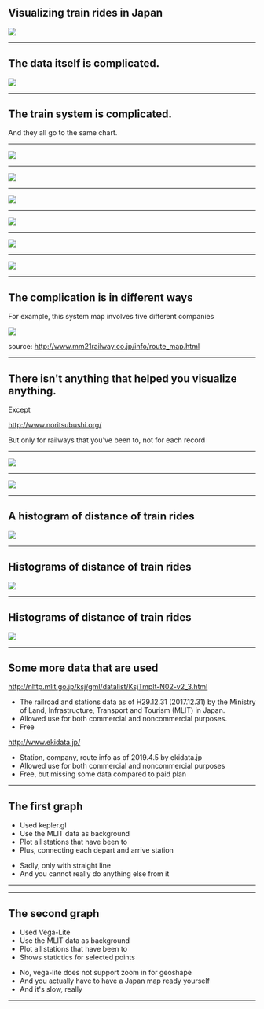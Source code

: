 ## Visualizing train rides in Japan

<img src="img/_DSC0320.jpg" />

---

## The data itself is complicated.

<p class=fragment><img src="img/11.PNG" /></p>

---

## The train system is complicated.

And they all go to the same chart.

---

<img src="img/_DSC1107.jpg" />

---

<img src="img/_DSC1034.jpg" />

---

<img src="img/_DSC9776.jpg" />

---

<img src="img/_DSC9572.jpg" />

---

<img src="img/_DSC8758.jpg" />

---

<img src="img/_DSC0906.jpg" />

---

## The complication is in different ways

For example, this system map involves five different companies

<img src="img/sec_route_map_img.png" />

source: http://www.mm21railway.co.jp/info/route_map.html

---

## There isn't anything that helped you visualize anything.

Except

http://www.noritsubushi.org/

But only for railways that you've been to, not for each record

---

<img src="img/jrmap.png" />

---

<img src="img/prmap.png" />

---

## A histogram of distance of train rides

<img src="img/1.png" />

---

## Histograms of distance of train rides

<img src="img/2.png" />

---

## Histograms of distance of train rides

<img src="img/3.png" />

---

## Some more data that are used

http://nlftp.mlit.go.jp/ksj/gml/datalist/KsjTmplt-N02-v2_3.html

* The railroad and stations data as of H29.12.31 (2017.12.31) by the Ministry of Land, Infrastructure, Transport and Tourism (MLIT) in Japan.
* Allowed use for both commercial and noncommercial purposes.
* Free


http://www.ekidata.jp/

* Station, company, route info as of 2019.4.5 by ekidata.jp
* Allowed use for both commercial and noncommercial purposes
* Free, but missing some data compared to paid plan

---

## The first graph

+ Used kepler.gl
+ Use the MLIT data as background
+ Plot all stations that have been to
+ Plus, connecting each depart and arrive station

- Sadly, only with straight line
- And you cannot really do anything else from it

---

<!-- .slide: data-background-iframe="https://f1mider.github.io/spr2019-adv-project/kepler.html" data-background-interactive -->

---

## The second graph

+ Used Vega-Lite
+ Use the MLIT data as background
+ Plot all stations that have been to
+ Shows statictics for selected points

- No, vega-lite does not support zoom in for geoshape
- And you actually have to have a Japan map ready yourself
- And it's slow, really

---

<!-- .slide: data-background-iframe="https://f1mider.github.io/spr2019-adv-project/vegalite.html" data-background-interactive -->


